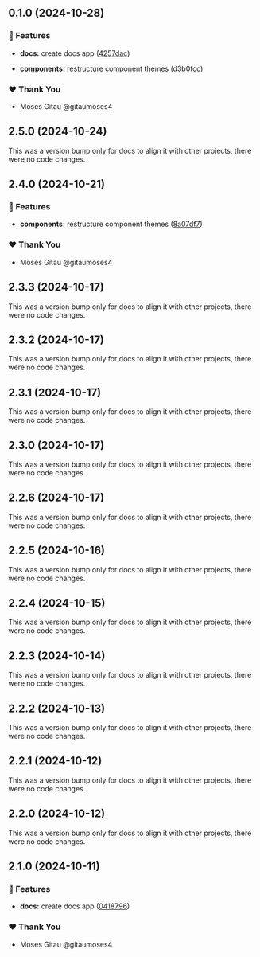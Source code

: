 ## 0.1.0 (2024-10-28)


### 🚀 Features

- **docs:** create docs app ([4257dac](https://github.com/myraui-org/myraui/commit/4257dac))

- **components:** restructure component themes ([d3b0fcc](https://github.com/myraui-org/myraui/commit/d3b0fcc))


### ❤️  Thank You

- Moses Gitau @gitaumoses4

## 2.5.0 (2024-10-24)

This was a version bump only for docs to align it with other projects, there were no code changes.

## 2.4.0 (2024-10-21)


### 🚀 Features

- **components:** restructure component themes ([8a07df7](https://github.com/myraui-org/myraui/commit/8a07df7))


### ❤️  Thank You

- Moses Gitau @gitaumoses4

## 2.3.3 (2024-10-17)

This was a version bump only for docs to align it with other projects, there were no code changes.

## 2.3.2 (2024-10-17)

This was a version bump only for docs to align it with other projects, there were no code changes.

## 2.3.1 (2024-10-17)

This was a version bump only for docs to align it with other projects, there were no code changes.

## 2.3.0 (2024-10-17)

This was a version bump only for docs to align it with other projects, there were no code changes.

## 2.2.6 (2024-10-17)

This was a version bump only for docs to align it with other projects, there were no code changes.

## 2.2.5 (2024-10-16)

This was a version bump only for docs to align it with other projects, there were no code changes.

## 2.2.4 (2024-10-15)

This was a version bump only for docs to align it with other projects, there were no code changes.

## 2.2.3 (2024-10-14)

This was a version bump only for docs to align it with other projects, there were no code changes.

## 2.2.2 (2024-10-13)

This was a version bump only for docs to align it with other projects, there were no code changes.

## 2.2.1 (2024-10-12)

This was a version bump only for docs to align it with other projects, there were no code changes.

## 2.2.0 (2024-10-12)

This was a version bump only for docs to align it with other projects, there were no code changes.

## 2.1.0 (2024-10-11)


### 🚀 Features

- **docs:** create docs app ([0418796](https://github.com/myraui-org/myraui/commit/0418796))


### ❤️  Thank You

- Moses Gitau @gitaumoses4
